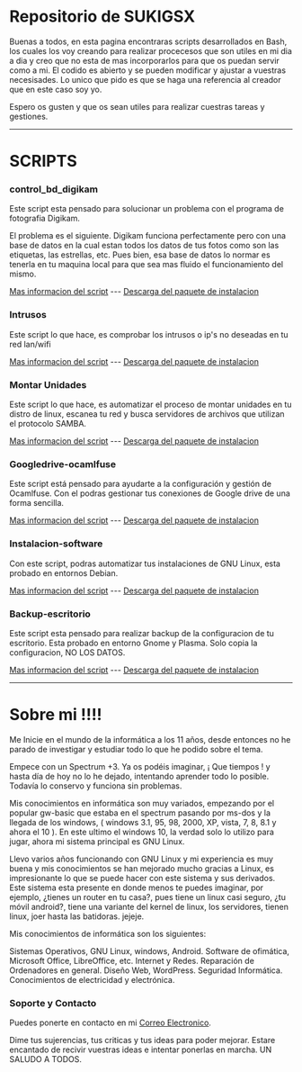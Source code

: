 # Repositorio de SUKIGSX
Buenas a todos, en esta pagina encontraras scripts desarrollados en Bash, los cuales los voy creando para realizar procecesos que son utiles en mi dia a dia y creo que no esta de mas incorporarlos para que os puedan servir como a mi. El codido es abierto y se pueden modificar y ajustar a vuestras necesisades. Lo unico que pido es que se haga una referencia al creador que en este caso soy yo.

Espero os gusten y que os sean utiles para realizar cuestras tareas y gestiones.

-----------------------

# SCRIPTS

### control_bd_digikam

Este script esta pensado para solucionar un problema con el programa de fotografia Digikam.

El problema es el siguiente. Digikam funciona perfectamente pero con una base de datos en la cual estan todos los datos de tus fotos
como son las etiquetas, las estrellas, etc. Pues bien, esa base de datos lo normar es tenerla en tu maquina local para que sea mas fluido
el funcionamiento del mismo.

[Mas informacion del script](https://github.com/sukigsx/control_bd_digikam/blob/main/README.md) --- [Descarga del paquete de instalacion](https://github.com/sukigsx/control_bd_digikam/raw/main/Control-bd-digikam.deb)

### Intrusos

Este script lo que hace, es comprobar los intrusos o ip's no deseadas en tu red lan/wifi

[Mas informacion del script](https://github.com/sukigsx/Intrusos/blob/main/README.md) --- [Descarga del paquete de instalacion](https://github.com/sukigsx/Intrusos/raw/main/Intrusos.deb)



### Montar Unidades

Este script lo que hace, es automatizar el proceso de montar unidades en tu distro de linux, escanea tu red y busca servidores de archivos que utilizan el protocolo SAMBA.

[Mas informacion del script](https://github.com/sukigsx/Montar_Unidades/blob/main/README.md) --- [Descarga del paquete de instalacion](https://github.com/sukigsx/Montar_Unidades/raw/main/Montar-Unidades.deb)

### Googledrive-ocamlfuse

Este script está pensado para ayudarte a la configuración y gestión de Ocamlfuse. Con el podras gestionar tus conexiones de Google drive de una forma sencilla.

[Mas informacion del script](https://github.com/sukigsx/Googledrive-ocamlfuse) --- [Descarga del paquete de instalacion](https://github.com/sukigsx/Googledrive-ocamlfuse/raw/main/Googledrive-ocamlfuse.deb)

### Instalacion-software
Con este script, podras automatizar tus instalaciones de GNU Linux, esta probado en entornos Debian.

[Mas informacion del script](https://github.com/sukigsx/Instalacion-software/blob/main/README.md) --- [Descarga del paquete de instalacion](https://github.com/sukigsx/Instalacion-software/raw/main/instalacion-software.deb)

### Backup-escritorio
Este script esta pensado para realizar backup de la configuracion de tu escritorio. Esta probado en entorno Gnome y Plasma. Solo copia la configuracion, NO LOS DATOS.

[Mas informacion del script](https://github.com/sukigsx/Backup-esritorio/blob/main/README.md) --- [Descarga del paquete de instalacion](https://github.com/sukigsx/Backup-esritorio/raw/main/Backup-escritorio.deb)

----------------------
# Sobre mi !!!!
Me Inicie en el mundo de la informática a los 11 años, desde entonces no he parado de investigar y estudiar todo lo que he podido sobre el tema.

Empece con un Spectrum +3. Ya os podéis imaginar, ¡ Que tiempos ! y hasta día de hoy no lo he dejado, intentando aprender todo lo posible. Todavía lo conservo y funciona sin problemas.

Mis conocimientos en informática son muy variados, empezando por el popular gw-basic que estaba en el spectrum pasando por ms-dos y la llegada de los windows, ( windows 3.1, 95, 98, 2000, XP, vista, 7, 8, 8.1 y ahora el 10 ). En este ultimo el windows 10, la verdad solo lo utilizo para jugar, ahora mi sistema principal es GNU Linux.

Llevo varios años funcionando con GNU Linux y mi experiencia es muy buena y mis conocimientos se han mejorado mucho gracias a Linux, es impresionante lo que se puede hacer con este sistema y sus derivados. Este sistema esta presente en donde menos te puedes imaginar, por ejemplo, ¿tienes un router en tu casa?, pues tiene un linux casi seguro, ¿tu móvil android?, tiene una variante del kernel de linux, los servidores, tienen linux, joer hasta las batidoras. jejeje.

Mis conocimientos de informática son los siguientes:

Sistemas Operativos, GNU Linux, windows, Android.
Software de ofimática, Microsoft Office, LibreOffice, etc.
Internet y Redes.
Reparación de Ordenadores en general.
Diseño Web, WordPress.
Seguridad Informática.
Conocimientos de electricidad y electrónica.

### Soporte y Contacto

Puedes ponerte en contacto en mi [Correo Electronico](mailto:sukigsx.mbsistemas@gmail.com).

Dime tus sujerencias, tus criticas y tus ideas para poder mejorar.
Estare encantado de recivir vuestras ideas e intentar ponerlas en marcha.
UN SALUDO A TODOS.
